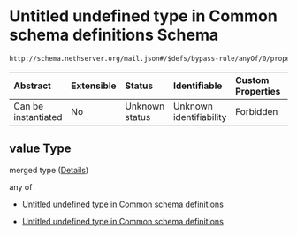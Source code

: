 # Untitled undefined type in Common schema definitions Schema

```txt
http://schema.nethserver.org/mail.json#/$defs/bypass-rule/anyOf/0/properties/value
```



| Abstract            | Extensible | Status         | Identifiable            | Custom Properties | Additional Properties | Access Restrictions | Defined In                                      |
| :------------------ | :--------- | :------------- | :---------------------- | :---------------- | :-------------------- | :------------------ | :---------------------------------------------- |
| Can be instantiated | No         | Unknown status | Unknown identifiability | Forbidden         | Allowed               | none                | [mail.json\*](mail.json "open original schema") |

## value Type

merged type ([Details](mail-defs-bypass-rule-anyof-0-properties-value.md))

any of

* [Untitled undefined type in Common schema definitions](mail-defs-bypass-rule-anyof-0-properties-value-anyof-0.md "check type definition")

* [Untitled undefined type in Common schema definitions](mail-defs-bypass-rule-anyof-0-properties-value-anyof-1.md "check type definition")
